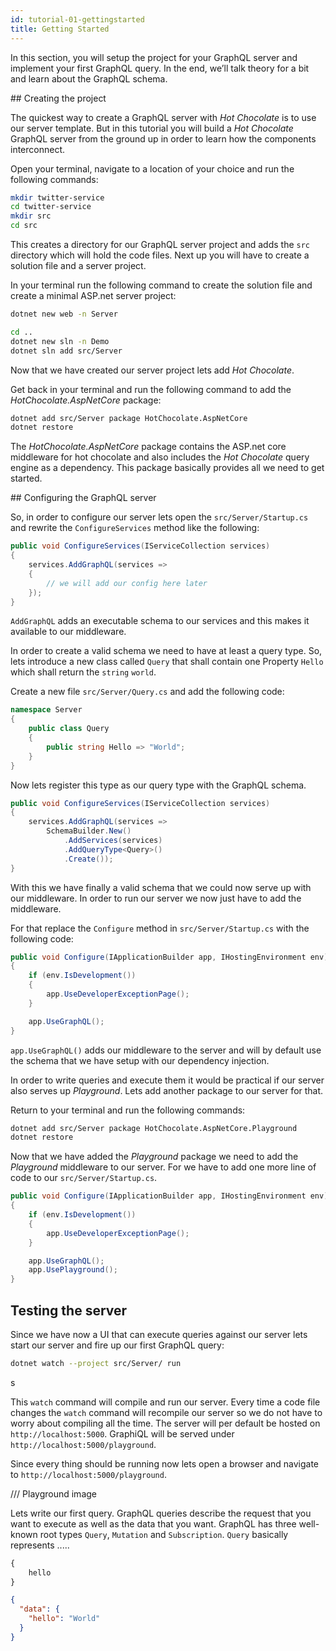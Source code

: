 ```yaml
---
id: tutorial-01-gettingstarted
title: Getting Started
---
```


In this section, you will setup the project for your GraphQL server and implement your first GraphQL query. In the end, we’ll talk theory for a bit and learn about the GraphQL schema.

## Creating the project

The quickest way to create a GraphQL server with _Hot Chocolate_ is to use our server template. But in this tutorial you will build a _Hot Chocolate_ GraphQL server from the ground up in order to learn how the components interconnect.

Open your terminal, navigate to a location of your choice and run the following commands:

<!--DOCUSAURUS_CODE_TABS-->
<!-- bash -->
```bash
mkdir twitter-service
cd twitter-service
mkdir src
cd src
```
<!--END_DOCUSAURUS_CODE_TABS-->

This creates a directory for our GraphQL server project and adds the `src` directory which will hold the code files.
Next up you will have to create a solution file and a server project.

In your terminal run the following command to create the solution file and create a minimal ASP.net server project:

<!--DOCUSAURUS_CODE_TABS-->
<!-- bash -->
```bash
dotnet new web -n Server

cd ..
dotnet new sln -n Demo
dotnet sln add src/Server
```
<!--END_DOCUSAURUS_CODE_TABS-->

Now that we have created our server project lets add _Hot Chocolate_.

Get back in your terminal and run the following command to add the _HotChocolate.AspNetCore_ package:

<!--DOCUSAURUS_CODE_TABS-->
<!-- bash -->
```bash
dotnet add src/Server package HotChocolate.AspNetCore
dotnet restore
```
<!--END_DOCUSAURUS_CODE_TABS-->

The _HotChocolate.AspNetCore_ package contains the ASP.net core middleware for hot chocolate and also includes the _Hot Chocolate_ query engine as a dependency.  This package basically provides all we need to get started.

## Configuring the GraphQL server

So, in order to configure our server lets open the `src/Server/Startup.cs` and rewrite the `ConfigureServices` method like the following:

<!--DOCUSAURUS_CODE_TABS-->
<!-- C# -->
```csharp
public void ConfigureServices(IServiceCollection services)
{
    services.AddGraphQL(services =>
    {
        // we will add our config here later
    });
}
```
<!--END_DOCUSAURUS_CODE_TABS-->

`AddGraphQL` adds an executable schema to our services and this makes it available to our middleware.

In order to create a valid schema we need to have at least a query type. So, lets introduce a new class called `Query` that shall contain one Property `Hello` which shall return the `string` `world`.

Create a new file `src/Server/Query.cs` and add the following code:

<!--DOCUSAURUS_CODE_TABS-->
<!-- C# -->
```csharp
namespace Server
{
    public class Query
    {
        public string Hello => "World";
    }
}
```
<!--END_DOCUSAURUS_CODE_TABS-->

Now lets register this type as our query type with the GraphQL schema.

<!--DOCUSAURUS_CODE_TABS-->
<!-- C# -->
```csharp
public void ConfigureServices(IServiceCollection services)
{
    services.AddGraphQL(services =>
        SchemaBuilder.New()
            .AddServices(services)
            .AddQueryType<Query>()
            .Create());
}
```
<!--END_DOCUSAURUS_CODE_TABS-->

With this we have finally a valid schema that we could now serve up with our middleware. In order to run our server we now just have to add the middleware.

For that replace the `Configure` method in `src/Server/Startup.cs` with the following code:

<!--DOCUSAURUS_CODE_TABS-->
<!-- C# -->
```csharp
public void Configure(IApplicationBuilder app, IHostingEnvironment env)
{
    if (env.IsDevelopment())
    {
        app.UseDeveloperExceptionPage();
    }

    app.UseGraphQL();
}
```
<!--END_DOCUSAURUS_CODE_TABS-->

`app.UseGraphQL()` adds our middleware to the server and will by default use the schema that we have setup with our dependency injection.

In order to write queries and execute them it would be practical if our server also serves up _Playground_. Lets add another package to our server for that.

Return to your terminal and run the following commands:

<!--DOCUSAURUS_CODE_TABS-->
<!-- bash -->
```bash
dotnet add src/Server package HotChocolate.AspNetCore.Playground
dotnet restore
```
<!--END_DOCUSAURUS_CODE_TABS-->

Now that we have added the _Playground_ package we need to add the _Playground_ middleware to our server. For we have to add one more line of code to our `src/Server/Startup.cs`.

<!--DOCUSAURUS_CODE_TABS-->
<!-- C# -->
```csharp
public void Configure(IApplicationBuilder app, IHostingEnvironment env)
{
    if (env.IsDevelopment())
    {
        app.UseDeveloperExceptionPage();
    }

    app.UseGraphQL();
    app.UsePlayground();
}
```
<!--END_DOCUSAURUS_CODE_TABS-->

## Testing the server

Since we have now a UI that can execute queries against our server lets start our server and fire up our first GraphQL query:

<!--DOCUSAURUS_CODE_TABS-->
<!-- bash -->
```bash
dotnet watch --project src/Server/ run
```
<!--END_DOCUSAURUS_CODE_TABS-->s

This `watch` command will compile and run our server. Every time a code file changes the `watch` command will recompile our server so we do not have to worry about compiling all the time. The server will per default be hosted on `http://localhost:5000`. GraphiQL will be served under `http://localhost:5000/playground`.

Since every thing should be running now lets open a browser and navigate to `http://localhost:5000/playground`.

/// Playground image


Lets write our first query. GraphQL queries describe the request that you want to execute as well as the data that you want. GraphQL has three well-known root types `Query`, `Mutation` and `Subscription`. `Query` basically represents  .....



```GraphQL
{
    hello
}
```

```json
{
  "data": {
    "hello": "World"
  }
}
```
